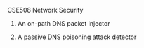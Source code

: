 CSE508 Network Security

1) An on-path DNS packet injector

2) A passive DNS poisoning attack detector
